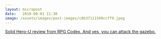 ```yaml
---
layout: micropost
date:   2018-08-01 11:30
image: /assets/images/post-images/c8b37111599ccff9.jpeg
---
```


<a href="http://www.rpgcodex.net/content.php?id=10959">Solid Hero-U review from RPG Codex. And yes, you can attack the gazebo. </a>